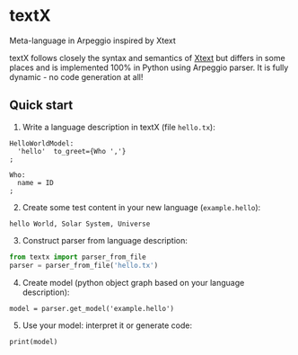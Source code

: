 textX
=====

Meta-language in Arpeggio inspired by Xtext

textX follows closely the syntax and semantics of [Xtext](http://www.eclipse.org/Xtext/) but differs in some places and is implemented 100% in Python using Arpeggio parser. It is fully dynamic - no code generation at all!

Quick start
-----------

1. Write a language description in textX (file `hello.tx`):

  ```
  HelloWorldModel:
    'hello'  to_greet={Who ','}
  ;

  Who:
    name = ID
  ;
  ```

2. Create some test content in your new language (`example.hello`):

  ```
  hello World, Solar System, Universe
  ```

3. Construct parser from language description:

  ```python
  from textx import parser_from_file
  parser = parser_from_file('hello.tx')
  ```

4. Create model (python object graph based on your language description):

  ```
  model = parser.get_model('example.hello')
  ```

5. Use your model: interpret it or generate code:

  ```
  print(model)
  ```




